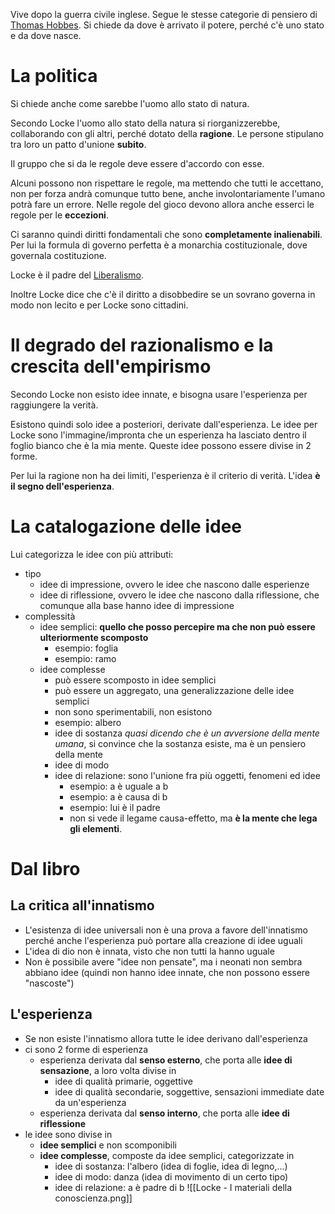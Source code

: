 Vive dopo la guerra civile inglese.
Segue le stesse categorie di pensiero di [Thomas Hobbes](Thomas%20Hobbes.md).
Si chiede da dove è arrivato il potere, perché c'è uno stato e da dove nasce.
# La politica
Si chiede anche come sarebbe l'uomo allo stato di natura.

Secondo Locke l'uomo allo stato della natura si riorganizzerebbe, collaborando con gli altri, perché dotato della **ragione**. Le persone stipulano tra loro un patto d'unione **subito**.

Il gruppo che si da le regole deve essere d'accordo con esse.

Alcuni possono non rispettare le regole, ma mettendo che tutti le accettano, non per forza andrà comunque tutto bene, anche involontariamente l'umano potrà fare un errore. Nelle regole del gioco devono allora anche esserci le regole per le **eccezioni**.

Ci saranno quindi diritti fondamentali che sono **completamente inalienabili**. Per lui la formula di governo perfetta è a monarchia costituzionale, dove governala costituzione.

Locke è il padre del [Liberalismo](../Liberalismo.md).

Inoltre Locke dice che c'è il diritto a disobbedire se un sovrano governa in modo non lecito e per Locke sono cittadini.
# Il degrado del razionalismo e la crescita dell'empirismo
Secondo Locke non esisto idee innate, e bisogna usare l'esperienza per raggiungere la verità.

Esistono quindi solo idee a posteriori, derivate dall'esperienza. Le idee per Locke sono l'immagine/impronta che un esperienza ha lasciato dentro il foglio bianco che è la mia mente.
Queste idee possono essere divise in 2 forme.

Per lui la ragione non ha dei limiti, l'esperienza è il criterio di verità. L'idea **è il segno dell'esperienza**.
# La catalogazione delle idee
Lui categorizza le idee con più attributi:
- tipo
	- idee di impressione, ovvero le idee che nascono dalle esperienze
	- idee di riflessione, ovvero le idee che nascono dalla riflessione, che comunque alla base hanno idee di impressione
- complessità
	- idee semplici: **quello che posso percepire ma che non può essere ulteriormente scomposto**
		- esempio: foglia
		- esempio: ramo
	- idee complesse
		- può essere scomposto in idee semplici
		- può essere un aggregato, una generalizzazione delle idee semplici
		- non sono sperimentabili, non esistono
		- esempio: albero
		- idee di sostanza *quasi dicendo che è un avversione della mente umana*, si convince che la sostanza esiste, ma è un pensiero della mente
		- idee di modo
		- idee di relazione: sono l'unione fra più oggetti, fenomeni ed idee
			- esempio: a è uguale a b
			- esempio: a è causa di b
			- esempio: lui è il padre
			- non si vede il legame causa-effetto, ma **è la mente che lega gli elementi**.
# Dal libro
## La critica all'innatismo
- L'esistenza di idee universali non è una prova a favore dell'innatismo perché anche l'esperienza può portare alla creazione di idee uguali
- L'idea di dio non è innata, visto che non tutti la hanno uguale
- Non è possibile avere "idee non pensate", ma i neonati non sembra abbiano idee (quindi non hanno idee innate, che non possono essere "nascoste")
## L'esperienza
- Se non esiste l'innatismo allora tutte le idee derivano dall'esperienza
- ci sono 2 forme di esperienza
	- esperienza derivata dal **senso esterno**, che porta alle **idee di sensazione**, a loro volta divise in
		- idee di qualità primarie, oggettive
		- idee di qualità secondarie, soggettive, sensazioni immediate date da un'esperienza
	- esperienza derivata dal **senso interno**, che porta alle **idee di riflessione**
- le idee sono divise in
	- **idee semplici** e non scomponibili
	- **idee complesse**, composte da idee semplici, categorizzate in
		- idee di sostanza: l'albero (idea di foglie, idea di legno,...)
		- idee di modo: danza (idea di movimento di un certo tipo)
		- idee di relazione: a è padre di b
![[Locke - I materiali della conoscienza.png]]
